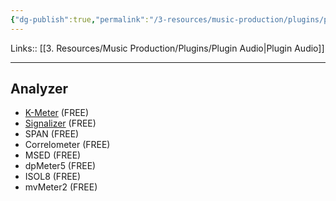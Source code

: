 ```yaml
---
{"dg-publish":true,"permalink":"/3-resources/music-production/plugins/plugin-audio-da-installare/","tags":["type/note"]}
---
```


Links:: [[3. Resources/Music Production/Plugins/Plugin Audio\|Plugin Audio]]

---

## Analyzer 

- [K-Meter](https://github.com/mzuther/K-Meter) (FREE)
- [Signalizer](https://www.jthorborg.com/index.html?ipage=signalizer) (FREE)
- SPAN (FREE)
- Correlometer (FREE)
- MSED (FREE)
- dpMeter5 (FREE)
- ISOL8 (FREE)
- mvMeter2 (FREE)







